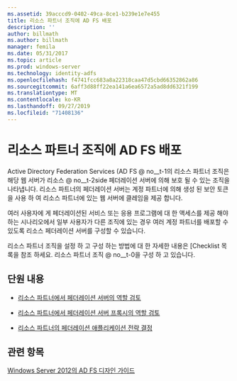```yaml
---
ms.assetid: 39acccd9-0402-49ca-8ce1-b239e1e7e455
title: 리소스 파트너 조직에 AD FS 배포
description: ''
author: billmath
ms.author: billmath
manager: femila
ms.date: 05/31/2017
ms.topic: article
ms.prod: windows-server
ms.technology: identity-adfs
ms.openlocfilehash: f4741fcc683a8a22318caa47d5cbd66352862a86
ms.sourcegitcommit: 6aff3d88ff22ea141a6ea6572a5ad8dd6321f199
ms.translationtype: MT
ms.contentlocale: ko-KR
ms.lasthandoff: 09/27/2019
ms.locfileid: "71408136"
---
```

# <a name="deploying-ad-fs-in-the-resource-partner-organization"></a>리소스 파트너 조직에 AD FS 배포

Active Directory Federation Services \(AD FS @ no__t-1의 리소스 파트너 조직은 해당 웹 서버가 리소스 @ no__t-2side 페더레이션 서버에 의해 보호 될 수 있는 조직을 나타냅니다. 리소스 파트너의 페더레이션 서버는 계정 파트너에 의해 생성 된 보안 토큰을 사용 하 여 리소스 파트너에 있는 웹 서버에 클레임을 제공 합니다.  
  
여러 사용자에 게 페더레이션된 서비스 또는 응용 프로그램에 대 한 액세스를 제공 해야 하는 시나리오에서 일부 사용자가 다른 조직에 있는 경우 여러 계정 파트너를 배포할 수 있도록 리소스 페더레이션 서버를 구성할 수 있습니다.  
  
리소스 파트너 조직을 설정 하 고 구성 하는 방법에 대 한 자세한 내용은 [Checklist 목록을 참조 하세요. 리소스 파트너 조직 @ no__t-0을 구성 하 고 있습니다.  
  
## <a name="in-this-section"></a>단원 내용  
  
-   [리소스 파트너에서 페더레이션 서버의 역할 검토](Review-the-Role-of-the-Federation-Server-in-the-Resource-Partner.md)  
  
-   [리소스 파트너에서 페더레이션 서버 프록시의 역할 검토](Review-the-Role-of-the-Federation-Server-Proxy-in-the-Resource-Partner.md)  
  
-   [리소스 파트너의 페더레이션 애플리케이션 전략 결정](Determine-Your-Federated-Application-Strategy-in-the-Resource-Partner.md)  
  

## <a name="see-also"></a>관련 항목
[Windows Server 2012의 AD FS 디자인 가이드](AD-FS-Design-Guide-in-Windows-Server-2012.md)
